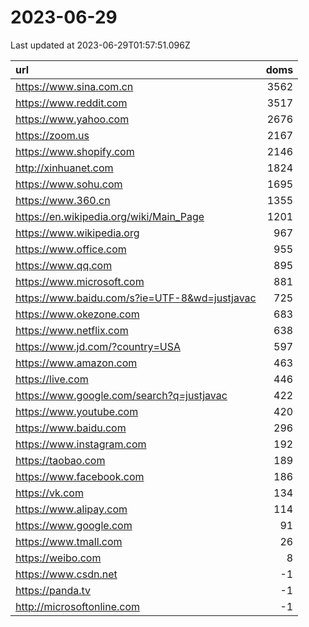# 2023-06-29

<!-- BEGIN -->
Last updated at 2023-06-29T01:57:51.096Z

url | doms
:- | -:
https://www.sina.com.cn | 3562
https://www.reddit.com | 3517
https://www.yahoo.com | 2676
https://zoom.us | 2167
https://www.shopify.com | 2146
http://xinhuanet.com | 1824
https://www.sohu.com | 1695
https://www.360.cn | 1355
https://en.wikipedia.org/wiki/Main_Page | 1201
https://www.wikipedia.org | 967
https://www.office.com | 955
https://www.qq.com | 895
https://www.microsoft.com | 881
https://www.baidu.com/s?ie=UTF-8&wd=justjavac | 725
https://www.okezone.com | 683
https://www.netflix.com | 638
https://www.jd.com/?country=USA | 597
https://www.amazon.com | 463
https://live.com | 446
https://www.google.com/search?q=justjavac | 422
https://www.youtube.com | 420
https://www.baidu.com | 296
https://www.instagram.com | 192
https://taobao.com | 189
https://www.facebook.com | 186
https://vk.com | 134
https://www.alipay.com | 114
https://www.google.com | 91
https://www.tmall.com | 26
https://weibo.com | 8
https://www.csdn.net | -1
https://panda.tv | -1
http://microsoftonline.com | -1
<!-- END -->
